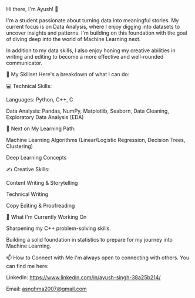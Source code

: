 Hi there, I'm Ayush! 👋


I'm a student passionate about turning data into meaningful stories. My current focus is on Data Analysis, where I enjoy digging into datasets to uncover insights and patterns. I'm building on this foundation with the goal of diving deep into the world of Machine Learning next.

In addition to my data skills, I also enjoy honing my creative abilities in writing and editing to become a more effective and well-rounded communicator.

🚀 My Skillset
Here's a breakdown of what I can do:

💻 Technical Skills:

Languages: Python, C++, C

Data Analysis: Pandas, NumPy, Matplotlib, Seaborn, Data Cleaning, Exploratory Data Analysis (EDA)

🤖 Next on My Learning Path:

Machine Learning Algorithms (Linear/Logistic Regression, Decision Trees, Clustering)

Deep Learning Concepts

✍️ Creative Skills:

Content Writing & Storytelling

Technical Writing

Copy Editing & Proofreading

🌱 What I'm Currently Working On

Sharpening my C++ problem-solving skills.

Building a solid foundation in statistics to prepare for my journey into Machine Learning.

📫 How to Connect with Me
I'm always open to connecting with others. You can find me here:

LinkedIn: https://www.linkedin.com/in/ayush-singh-38a25b214/

Email: asnghma2007@gmail.com
